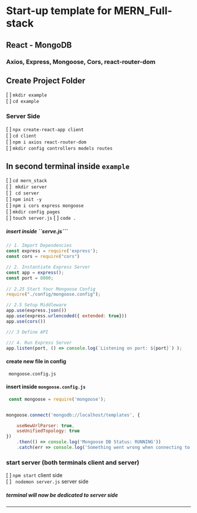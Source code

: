 # Start-up template for MERN_Full-stack
## React - MongoDB
### Axios, Express, Mongoose, Cors, react-router-dom

## Create Project Folder
[ ] ```mkdir example``` <br>
[ ] ```cd example``` <br>
### Server Side
[ ] ```npx create-react-app client ``` <br>
[ ] ```cd client``` 
<br>
[ ] ```npm i axios react-router-dom``` <br>
[ ] ```mkdir config controllers models routes``` <br>

## In second terminal inside ```example```<br>
[ ] ```cd mern_stack``` <br>
[ ] ``` mkdir server``` <br>
[ ]    ``` cd server``` <br>
[ ] ```npm init -y``` <br>
[ ] ```npm i cors express mongoose``` <br>
[ ] ```mkdir config pages ``` <br>
[ ] ```touch server.js```
[ ] ```code .```
##### insert inside ``serve.js```
```js
// 1. Import Dependencies
const express = require('express');
const cors = require("cors")

// 2. Instantiate Express Server
const app = express();
const port = 8000;
    
// 2.25 Start Your Mongoose Config
require("./config/mongoose.config");

// 2.5 Setup Middleware 
app.use(express.json())
app.use(express.urlencoded({ extended: true}))
app.use(cors())

/// 3 Define API

/// 4. Run Express Server
app.listen(port, () => console.log(`Listening on port: ${port}`) );

```
#### create new file in config
``` mongoose.config.js```

#### insert inside ```mongoose.config.js```
```js 
 const mongoose = require('mongoose');


mongoose.connect('mongodb://localhost/templates', {

    useNewUrlParser: true,
    useUnifiedTopology: true
})
    .then(() => console.log('Mongoose DB Status: RUNNING'))
    .catch(err => console.log('Something went wrong when connecting to MongoDB', err));

```

### start server (both terminals client and server)
[ ] ```npm start``` client side <br>
[ ] ``` nodemon server.js``` server side <br>

##### terminal will now be dedicated to server side
_______________________



















